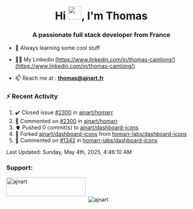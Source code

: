 <h1 align="center">Hi <img height="35px" src="https://raw.githubusercontent.com/MartinHeinz/MartinHeinz/master/wave.gif" width="35px"/>, I'm Thomas</h1>
<h3 align="center">A passionate full stack developer from France</h3>

- 🌱 Always learning some cool stuff 

- 👨‍💻 My Linkedin [https://www.linkedin.com/in/thomas-camlong/](https://www.linkedin.com/in/thomas-camlong/)

- 📫 Reach me at : **thomas@ajnart.fr**

### :zap: Recent Activity

<!--RECENT_ACTIVITY:start-->
1. ✔️ Closed issue [#2300](https://github.com/ajnart/homarr/issues/2300) in [ajnart/homarr](https://github.com/ajnart/homarr)<br>
2. 💬 Commented on [#2300](https://github.com/ajnart/homarr/issues/2300#issuecomment-2848650090) in [ajnart/homarr](https://github.com/ajnart/homarr)<br>
3. ⬆️ Pushed 0 commit(s) to [ajnart/dashboard-icons](https://github.com/ajnart/dashboard-icons)<br>
4. 🔱 Forked [ajnart/dashboard-icons](https://github.com/ajnart/dashboard-icons) from [homarr-labs/dashboard-icons](https://github.com/homarr-labs/dashboard-icons)<br>
5. 💬 Commented on [#1342](https://github.com/homarr-labs/dashboard-icons/pull/1342#issuecomment-2838906151) in [homarr-labs/dashboard-icons](https://github.com/homarr-labs/dashboard-icons)<br>
<!--RECENT_ACTIVITY:end-->

<!--RECENT_ACTIVITY:last_update-->
Last Updated: Sunday, May 4th, 2025, 4:46:10 AM
<!--RECENT_ACTIVITY:last_update_end-->
<h3 align="left">Support:</h3>
<p><a href="https://ko-fi.com/ajnart"> <img align="left" src="https://cdn.ko-fi.com/cdn/kofi3.png?v=3" height="50" width="210" alt="ajnart" /></a></p><br><br>

<p>&nbsp;<img align="center" src="https://github-readme-stats.vercel.app/api?username=ajnart&show_icons=true&theme=tokyonight&locale=en" alt="ajnart" /></p>
